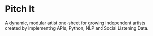 # Pitch It
A dynamic, modular artist one-sheet for growing independent artists created by implementing APIs, Python, NLP and Social Listening Data.
